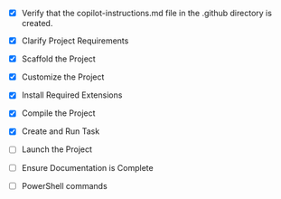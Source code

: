 <!-- Use this file to provide workspace-specific custom instructions to Copilot. For more details, visit https://code.visualstudio.com/docs/copilot/copilot-customization#_use-a-githubcopilotinstructionsmd-file -->
- [x] Verify that the copilot-instructions.md file in the .github directory is created.

- [x] Clarify Project Requirements
	<!-- Creating a professional PDF Merger with modern design using Next.js, TypeScript, and Tailwind CSS for Vercel deployment -->

- [x] Scaffold the Project
	<!-- Created Next.js project with TypeScript, Tailwind CSS, and installed pdf-lib for PDF manipulation -->

- [x] Customize the Project
	<!-- Added PDF merger functionality, modern UI components, and file upload/download features -->

- [x] Install Required Extensions
	<!-- No additional extensions needed for this project -->

- [x] Compile the Project
	<!-- Successfully built and fixed all TypeScript errors -->

- [x] Create and Run Task
	<!-- Development server running successfully on http://localhost:3000 -->

- [ ] Launch the Project
	<!-- Launch development server -->

- [ ] Ensure Documentation is Complete
	<!-- Update README and clean up instructions -->

- [ ] PowerShell commands 
	<!-- Dont use this symbol && in poweshell command it creat syntax error always use ; this -->
